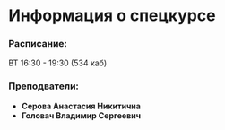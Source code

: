 # Информация о спецкурсе

### Расписание:
ВТ 16:30 - 19:30 (534 каб)

### Преподватели:
* **Серова Анастасия Никитична**
* **Головач Владимир Сергеевич**
